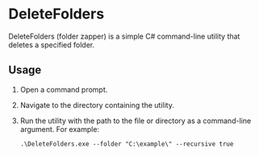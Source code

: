 # DeleteFolders
DeleteFolders (folder zapper) is a simple C# command-line utility that deletes a specified folder.

## Usage

1. Open a command prompt.
2. Navigate to the directory containing the utility.
3. Run the utility with the path to the file or directory as a command-line argument. For example:

    ```
    .\DeleteFolders.exe --folder "C:\example\" --recursive true
    ```

